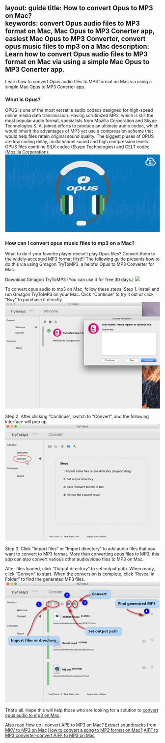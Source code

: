 layout: guide
title: How to convert Opus to MP3 on Mac?      
keywords: convert Opus audio files to MP3 format on Mac, Mac Opus to MP3 Conerter app, easiest Mac Opus to MP3 Converter, convert opus music files to mp3 on a Mac 
description: Learn how to convert Opus audio files to MP3 format on Mac via using a simple Mac Opus to MP3 Conerter app. 
---
Learn how to convert Opus audio files to MP3 format on Mac via using a simple Mac Opus to MP3 Conerter app. 
### What is Opus? 
OPUS is one of the most versatile audio codecs designed for high-speed online media data transmission. Having scrutinized MP3, which is still the most popular audio format, specialists from Mozilla Corporation and Skype Technologies S. A. joined efforts to produce an ultimate audio codec, which would inherit the advantages of MP3 yet use a compression scheme that would help files retain original sound quality. The biggest pluses of OPUS are low coding delay, multichannel sound and high compression levels. OPUS files combine SILK codec (Skype Technologies) and CELT codec (Mozilla Corporation).
![](../img/opus.png)
### How can I convert opus music files to mp3 on a Mac? 
What to do if your favorite player doesn’t play Opus files? Convert them to the widely-accepted MP3 format first!!! The following guide presents how to do this via using Gmagon TryToMP3, a helpful Opus to MP3 Converter for Mac. 

Download Gmagon TryToMP3 (You can use it for free 30 days.) 
<a href="https://gmagon.com/products/store/trytomp3/" target="_blank"> <img src="https://gmagon.com/asset/images/free-download.png"/></a>

To convert opus audio to mp3 on Mac, follow these steps:
Step 1. Install and run Gmagon TryToMP3 on your Mac. Click “Continue” to try it out or click “Buy” to purchase it directly.  
![](../img/continue.png)

Step 2. After clicking “Continue”, switch to “Convert”, and the following interface will pop up.      
![](../img/convert.png)      

Step 3. Click “Import files” or “Import directory” to add audio files that you want to convert to MP3 format. More than converting opus files to MP3, this app can also convert various other audio/video files to MP3 on Mac.

After files loaded, click “Output directory” to set output path. When ready, click “Convert” to start. When the conversion is complete, click “Reveal in Folder” to find the generated MP3 files.   
![](../img/steps.png) 

That’s all. Hope this will help those who are looking for a solution to <a href="https://gmagon.com/products/store/trytomp3/" target="_blank">convert opus audio to mp3 on Mac</a>. 

Also read
<a href="https://gmagon.com/guide/trytomp3/convert-ape-to-mp3-mac.html" target="_blank" >How do I convert APE to MP3 on Mac?</a>
<a href="https://gmagon.com/guide/trytomp3/extract-mkv-audio-to-mp3-mac.html" target="_blank" >Extract soundtracks from MKV to MP3 on Mac</a>
<a href="https://gmagon.com/guide/trytomp3/convert-audio-to-mp3-mac.html" target="_blank" >How to convert a song to MP3 format on Mac?</a>
<a href="https://gmagon.com/guide/trytomp3/mac-aiff-to-mp3-converter.html" target="_blank" >AIFF to MP3 converter-convert AIFF to MP3 on Mac</a>